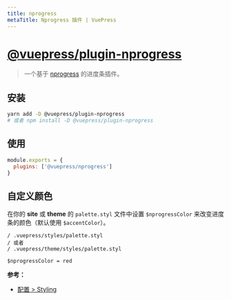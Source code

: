 ```yaml
---
title: nprogress
metaTitle: Nprogress 插件 | VuePress
---
```


# [@vuepress/plugin-nprogress](https:/github.com/vuejs/vuepress/tree/master/packages/%40vuepress/plugin-nprogress)

> 一个基于 [nprogress](https:/github.com/rstacruz/nprogress) 的进度条插件。

## 安装

```bash
yarn add -D @vuepress/plugin-nprogress
# 或者 npm install -D @vuepress/plugin-nprogress
```

## 使用

```javascript
module.exports = {
  plugins: ['@vuepress/nprogress']
}
```

## 自定义颜色

在你的 __site__ 或 __theme__ 的 `palette.styl` 文件中设置 `$nprogressColor` 来改变进度条的颜色（默认使用 `$accentColor`）。

```stylus
/ .vuepress/styles/palette.styl
/ 或者
/ .vuepress/theme/styles/palette.styl

$nprogressColor = red
```

__参考：__

- [配置 > Styling](../../config/README.md#styling)
